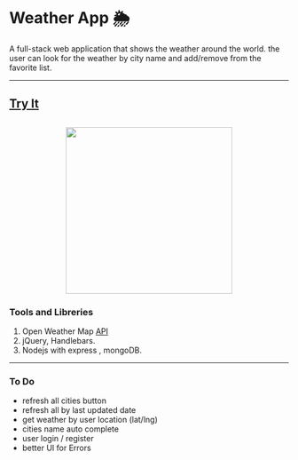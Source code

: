 # Weather App 🌦

A full-stack web application that shows the weather around the world.
the user can look for the weather by city name and add/remove from the favorite list.

---

## [Try It](https://weather-app-on.herokuapp.com/)

## <p align="center"><img src="https://res.cloudinary.com/dnrxmm7a0/image/upload/v1601205273/projects/weather_ghrkan.jpg" width="300" /></p>

### Tools and Libreries

1. Open Weather Map [API](https://openweathermap.org/api)
2. jQuery, Handlebars.
3. Nodejs with express , mongoDB.

---

### To Do

- refresh all cities button
- refresh all by last updated date
- get weather by user location (lat/lng)
- cities name auto complete
- user login / register
- better UI for Errors
